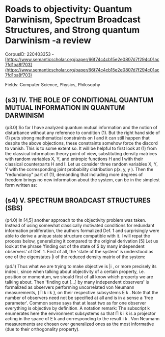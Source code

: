 # Roads to objectivity: Quantum Darwinism, Spectrum Broadcast Structures, and Strong quantum Darwinism -a review

CorpusID: 220403353 - [https://www.semanticscholar.org/paper/66f74c4cb15e2e0807d7f294c01ac7fd1ba8f703](https://www.semanticscholar.org/paper/66f74c4cb15e2e0807d7f294c01ac7fd1ba8f703)

Fields: Computer Science, Physics, Philosophy

## (s3) IV. THE ROLE OF CONDITIONAL QUANTUM MUTUAL INFORMATION IN QUANTUM DARWINISM
(p3.0) So far I have analyzed quantum mutual information and the notion of disturbance without any reference to condition (1). But the right hand side of (1) puts strong mathematical constraints on I and it can still happen that despite the above objections, these constraints somehow force the discord to vanish. This is to some extent so. It will be helpful to first look at (1) from the classical information theory point of view, substituting density matrices with random variables X, Y, and entropic functions H and I with their classical counterparts H and I. Let us consider three random variables X, Y, Y with the corresponding joint probability distribution p(x, y, y ). Then the "redundancy" part of (1), demanding that including more degrees of freedom brings no new information about the system, can be in the simplest form written as:
## (s4) V. SPECTRUM BROADCAST STRUCTURES (SBS)
(p4.0) In [4,5] another approach to the objectivity problem was taken. Instead of using somewhat classically motivated conditions for redundant information proliferation, the authors formalized Def. 1 and surprisingly were able to derive a unique state structure compatible with it. I will repat the process below, generalizing it compared to the original derivation [5] Let us look at the phrase 'finding out of the state of S by many independent observers' of Def. 1. First of all, the 'state of the system' is understood as one of the eigenstates |i of the reduced density matrix of the system:

(p4.1) Thus what we are trying to make objective is |i , or more precisely its index i, since when talking about objectivity of a certain property, i.e. position or momentum, we should first of all know which property we are talking about. Then 'finding out [...] by many independent observers' is formalized as observers performing uncorrelated von Neumann measurements, {Π k i k }, on their respective subsystems E k . Note that the number of observers need not be specified at all and is in a sense a 'free parameter'. Common sense says that at least two as for one observer everything is objective by definition. A notation remark: The subscript k enumerates here the environment subsystems so that Π k i k is a projector acting in the space of E k and corresponding to the result i k . Von Neumann measurements are chosen over generalized ones as the most informative (due to their orthogonality property).
